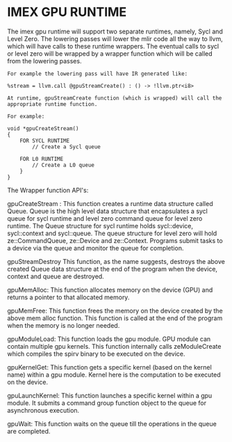 # IMEX GPU RUNTIME

The imex gpu runtime will support two separate runtimes, namely, Sycl and Level Zero. The lowering passes will lower the mlir code all the way to llvm, which will have calls to these runtime wrappers. The eventual calls to sycl or level zero will be wrapped by a wrapper function which will be called from the lowering passes.

```
For example the lowering pass will have IR generated like:

%stream = llvm.call @gpuStreamCreate() : () -> !llvm.ptr<i8>

At runtime, gpuStreamCreate function (which is wrapped) will call the appropriate runtime function.

For example:

void *gpuCreateStream()
{
    FOR SYCL RUNTIME
        // Create a Sycl queue

    FOR L0 RUNTIME
        // Create a L0 queue
    }
}
```

The Wrapper function API's:

gpuCreateStream : This function creates a runtime data structure called Queue. Queue is the high level data structure that encapsulates a sycl queue for sycl runtime and level zero command queue for level zero runtime. The Queue structure for sycl runtime holds sycl::device, sycl::context and sycl::queue. The queue structure for level zero will hold ze::CommandQueue, ze::Device and ze::Context. Programs submit tasks to a device via the queue and monitor the queue for completion.

gpuStreamDestroy  This function, as the name suggests, destroys the above created Queue data structure at the end of the program when the device, context and queue are destroyed.

gpuMemAlloc:  This function allocates memory on the device (GPU) and returns a pointer to that allocated memory.

gpuMemFree: This function frees the memory on the device created by the above mem alloc function. This function is called at the end of the program when the memory is no longer needed.

gpuModuleLoad: This function loads the gpu module. GPU module can contain multiple gpu kernels. This function internally calls zeModuleCreate which compiles the spirv binary to be executed on the device.

gpuKernelGet: This function gets a specific kernel (based on the kernel name) within a gpu module. Kernel here is the computation to be executed on the device.

gpuLaunchKernel: This function launches a specific kernel within a gpu module. It submits a command group function object to the queue for asynchronous execution.

gpuWait: This function waits on the queue till the operations in the queue are completed.

